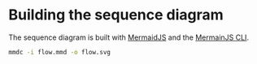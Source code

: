 # Building the sequence diagram

The sequence diagram is built with [MermaidJS](https://mermaidjs.github.io/) and the [MermainJS CLI](https://github.com/mermaidjs/mermaid.cli). 


```bash
mmdc -i flow.mmd -o flow.svg
```